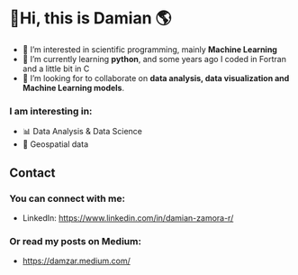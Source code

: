 # 👋**Hi, this is Damian** 🌎
- 👀 I’m interested in scientific programming, mainly **Machine Learning**
- 🌱 I’m currently learning **python**, and some years ago I coded in Fortran and a little bit in C
- 💞️ I’m looking for to collaborate on **data analysis, data visualization and Machine Learning models**.

### I am interesting in:
- 📊 Data Analysis & Data Science
- 📡 Geospatial data

## Contact
### You can connect with me:
- LinkedIn: https://www.linkedin.com/in/damian-zamora-r/
### Or read my posts on Medium:
- https://damzar.medium.com/

<!---
DamianZAR/DamianZAR is a ✨ special ✨ repository because its `README.md` (this file) appears on your GitHub profile.
You can click the Preview link to take a look at your changes.
--->

